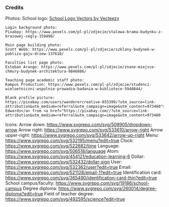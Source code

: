 ### Credits
Photos:
    School logo:
    <a href="https://www.vecteezy.com/free-vector/school-logo">School Logo Vectors by Vecteezy</a>

    Login background photo:
    Pixabay: https://www.pexels.com/pl-pl/zdjecie/stalowa-brama-budynku-z-brazowej-cegly-159490/

    Main page building photo:
    Scott Webb: https://www.pexels.com/pl-pl/zdjecie/szklany-budynek-w-poblizu-gaju-drzew-137618/

    Faculties list page photo:
    Esteban Arango: https://www.pexels.com/pl-pl/zdjecie/znane-miejsce-chmury-budynek-architektura-9846886/

    Teaching page academic staff photo:
    Kampus Production: https://www.pexels.com/pl-pl/zdjecie/studenci-wieloetniczni-wspolnie-prowadza-badania-w-bibliotece-5940844/

    Blank profile picture:
    https://pixabay.com/users/wanderercreative-855399/?utm_source=link-attribution&utm_medium=referral&utm_campaign=image&utm_content=973460">Stephanie Edwards</a> from <a href="https://pixabay.com//?utm_source=link-attribution&utm_medium=referral&utm_campaign=image&utm_content=973460

Icons:
    Arrow down: https://www.svgrepo.com/svg/509905/dropdown-arrow
    Arrow right: https://www.svgrepo.com/svg/533610/arrow-right
    Arrow upper-right: https://www.svgrepo.com/svg/533642/arrow-up-right
    Menu: https://www.svgrepo.com/svg/532195/menu?edit=true
    Clock: https://www.svgrepo.com/svg/522682/time
    Language: https://www.svgrepo.com/svg/506518/language
    Atom: https://www.svgrepo.com/svg/454121/education-learning-6
    Dollar: https://www.svgrepo.com/svg/532432/dollar-sign
    User: https://www.svgrepo.com/svg/532362/user?edit=true
    Email: https://www.svgrepo.com/svg/521128/email-1?edit=true
    Identification card: https://www.svgrepo.com/svg/365490/identification-card-thin?edit=true
    School campus/faculty: https://www.svgrepo.com/svg/19186/school-campus
    Degree diploma: https://www.svgrepo.com/svg/260014/degree-diploma?edit=true
    Field of teacher degree: https://www.svgrepo.com/svg/492595/science?edit=true
